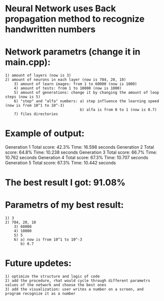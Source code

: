 # Neural Network uses Back propagation method to recognize handwritten numbers

# Network parametrs (change it in main.cpp):
	1) amount of layers (now is 3)
	2) amount of neurons in each layer (now is 784, 20, 10)
        3) amount of learn images: from 1 to 60000 (now is 1000)
        4) amount of tests: from 1 to 10000 (now is 1000)
        5) amount of generations: change it by changing the amount of loop steps (now is 5)
        6) "step" and "alfa" numbers: a) step influence the learning speed (now is from 10^1 to 10^-3)
                                      b) alfa is from 0 to 1 (now is 0.7)
        7) files directories

# Example of output:

Generation 1 Total score: 42.3% Time: 16.598 seconds
Generation 2 Total score: 64.8% Time: 10.238 seconds
Generation 3 Total score: 66.7% Time: 10.762 seconds
Generation 4 Total score: 67.3% Time: 10.707 seconds
Generation 5 Total score: 67.3% Time: 10.442 seconds

# The best result I got: 91.08%  
# Parametrs of my best result:
	1) 3
	2) 784, 20, 10
        3) 60000
        4) 10000
        5) 5
        6) a) now is from 10^1 to 10^-3
           b) 0.7

# Future updetes:
	1) optimize the structure and logic of code
	2) add the procedure, rhat would cycle through different parametrs values of the network and choose the best ones
 	3) add the visualization: user writes a number on a screen, and program recognize it as a number




